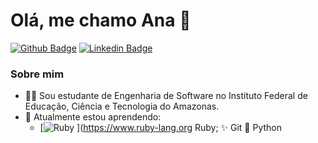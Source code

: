 # Olá, me chamo Ana 👋

[![Github Badge](https://img.shields.io/badge/-Github-000?style=flat-square&logo=Github&logoColor=white&link=https://github.com/anapaulamdb)](https://github.com/anapaulamdb)
[![Linkedin Badge](https://img.shields.io/badge/-LinkedIn-blue?style=flat-square&logo=Linkedin&logoColor=white&link=https://www.linkedin.com/in/anapaulamdb/)](https://www.linkedin.com/in/anapaulamdb/)

### Sobre mim

- 👩‍💻 Sou estudante de Engenharia de Software no Instituto Federal de Educação, Ciência e Tecnologia do Amazonas.
- 🌱 Atualmente estou aprendendo:
    - [![Ruby](https://cdn.emojidex.com/emoji/seal/Ruby.png "Ruby") ](https://www.ruby-lang.org Ruby;
    ✨ Git 
    🐍 Python

<!--
**anapaulamdb/anapaulamdb** is a ✨ _special_ ✨ repository because its `README.md` (this file) appears on your GitHub profile.

Here are some ideas to get you started:

- 🔭 I’m currently working on ...
- 🌱 I’m currently learning ...
- 👯 I’m looking to collaborate on ...
- 🤔 I’m looking for help with ...
- 💬 Ask me about ...
- 📫 How to reach me: ...
- 😄 Pronouns: ...
- ⚡ Fun fact: ...
-->
